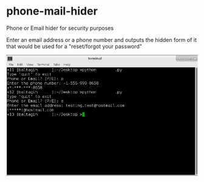 # phone-mail-hider
Phone or Email hider for security purposes

Enter an email address or a phone number and outputs the hidden form of it that would be used for a "reset/forgot your password"


![alt text](https://raw.githubusercontent.com/baltagih/phone-mail-hider/master/images/22.png)
